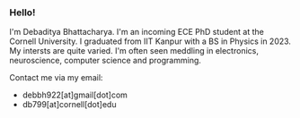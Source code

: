 ### Hello!

I'm Debaditya Bhattacharya. I'm an incoming ECE PhD student at the Cornell University. I graduated from IIT Kanpur with a BS in Physics in 2023. My intersts are quite varied. I'm often seen meddling in electronics, neuroscience, computer science and programming.

Contact me via my email:

* debbh922[at]gmail[dot]com
* db799[at]cornell[dot]edu

<!--
**Debu922/Debu922** is a ✨ _special_ ✨ repository because its `README.md` (this file) appears on your GitHub profile.

Here are some ideas to get you started:

- 🔭 I’m currently working on ...
- 🌱 I’m currently learning ...
- 👯 I’m looking to collaborate on ...
- 🤔 I’m looking for help with ...
- 💬 Ask me about ...
- 📫 How to reach me: ...
- 😄 Pronouns: ...
- ⚡ Fun fact: ...
-->
